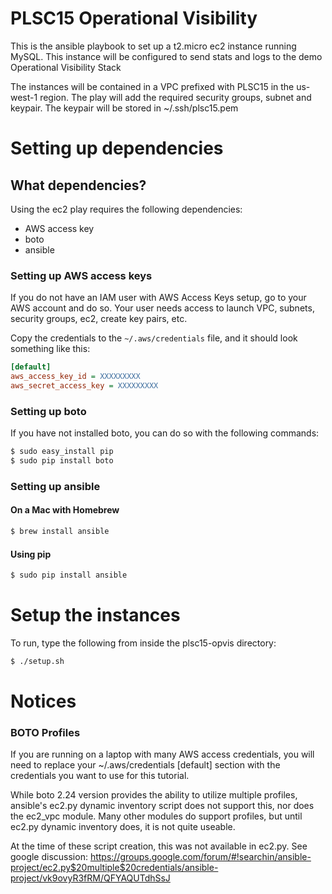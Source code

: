 # PLSC15 Operational Visibility

This is the ansible playbook to set up a t2.micro ec2 instance running MySQL. This instance will be configured to send stats and logs to the demo Operational Visibility Stack

The instances will be contained in a VPC prefixed with PLSC15 in the us-west-1 region. The play will add the required security groups, subnet and keypair. The keypair will be stored in  ~/.ssh/plsc15.pem

# Setting up dependencies

## What dependencies?

Using the ec2 play requires the following dependencies:

- AWS access key
- boto
- ansible

### Setting up AWS access keys
If you do not have an IAM user with AWS Access Keys setup, go to your AWS account and do so. Your user needs access to launch VPC, subnets, security groups, ec2, create key pairs, etc.

Copy the credentials to the ```~/.aws/credentials``` file, and it should look something like this:

```ini
[default]
aws_access_key_id = XXXXXXXXX
aws_secret_access_key = XXXXXXXXX
```

### Setting up boto

If you have not installed boto, you can do so with the following commands:

```bash
$ sudo easy_install pip
$ sudo pip install boto
```

### Setting up ansible

#### On a Mac with Homebrew
```bash
$ brew install ansible
```

#### Using pip
```bash
$ sudo pip install ansible
```

# Setup the instances

To run, type the following from inside the plsc15-opvis directory:

```bash
$ ./setup.sh
```

# Notices

### BOTO Profiles

If you are running on a laptop with many AWS access credentials, you will need to replace your ~/.aws/credentials [default] section with the credentials you want to use for this tutorial.

While boto 2.24 version provides the ability to utilize multiple profiles, ansible's ec2.py dynamic inventory script does not support this, nor does the ec2_vpc module. Many other modules do support profiles, but until ec2.py dynamic inventory does, it is not quite useable.

At the time of these script creation, this was not available in ec2.py. See google discussion: https://groups.google.com/forum/#!searchin/ansible-project/ec2.py$20multiple$20credentials/ansible-project/vk9ovyR3fRM/QFYAQUTdhSsJ

